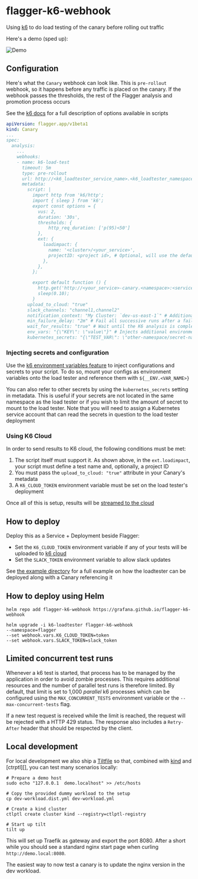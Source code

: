 # flagger-k6-webhook

Using [k6](https://k6.io/) to do load testing of the canary before rolling out traffic

Here's a demo (sped up):

![Demo](demo.gif)

## Configuration

Here's what the `Canary` webhook can look like. This is `pre-rollout` webhook, so it happens before any traffic is placed on the canary. If the webhook passes the thresholds, the rest of the Flagger analysis and promotion process occurs

See the [k6 docs](https://k6.io/docs) for a full description of options available in scripts

```yaml
apiVersion: flagger.app/v1beta1
kind: Canary
...
spec:
  analysis:
    ...
    webhooks:
    - name: k6-load-test
      timeout: 5m
      type: pre-rollout
      url: http://<k6_loadtester_service_name>.<k6_loadtester_namespace>:<k6_loadtester_service_port>/launch-test
      metadata:
        script: |
          import http from 'k6/http';
          import { sleep } from 'k6';
          export const options = {
            vus: 2,
            duration: '30s',
            thresholds: {
                http_req_duration: ['p(95)<50']
            },
            ext: {
              loadimpact: {
                name: '<cluster>/<your_service>',
                projectID: <project id>, # Optional, will use the default project otherwise
              },
            },
          };

          export default function () {
            http.get('http://<your_service>-canary.<namespace>:<service_port>/');
            sleep(0.10);
          }
        upload_to_cloud: "true"
        slack_channels: "channel1,channel2"
        notification_context: "My Cluster: `dev-us-east-1`" # Additional context to be added to the end of messages
        min_failure_delay: "2m" # Fail all successive runs after a failure (keyed to the namespace + name + phase) within the given duration (defaults to 2m). This prevents reruns. Set this to a duration slightly above the testing interval
        wait_for_results: "true" # Wait until the K6 analysis is completed before returning. This is required to fail/succeed on thresholds (defaults to true)
        env_vars: "{\"KEY\": \"value\"}" # Injects additional environment variables at runtime
        kubernetes_secrets: "{\"TEST_VAR\": \"other-namespace/secret-name/secret-key\"}" # Injects additional environment variables from secrets, at runtime
```

### Injecting secrets and configuration

Use the [k6 environment variables feature](https://k6.io/docs/using-k6/environment-variables/) to inject configurations and secrets to your script. To do so, mount your configs as environment variables onto the load tester and reference them with `${__ENV.<VAR_NAME>}`

You can also refer to other secrets by using the `kubernetes_secrets` setting in metadata. This is useful if your secrets are not located in the same namespace as the load tester or if you wish to limit the amount of secret to mount to the load tester. Note that you will need to assign a Kubernetes service account that can read the secrets in question to the load tester deployment

### Using K6 Cloud

In order to send results to K6 cloud, the following conditions must be met:

1. The script itself must support it. As shown above, in the `ext.loadimpact`, your script must define a test name and, optionally, a project ID
2. You must pass the `upload_to_cloud: "true"` attribute in your Canary's metadata
3. A `K6_CLOUD_TOKEN` environment variable must be set on the load tester's deployment

Once all of this is setup, results will be [streamed to the cloud](https://k6.io/docs/results-visualization/cloud/)

## How to deploy

Deploy this as a Service + Deployment beside Flagger:

- Set the `K6_CLOUD_TOKEN` environment variable if any of your tests will be uploaded to [k6 cloud](https://k6.io/cloud/)
- Set the `SLACK_TOKEN` environment variable to allow slack updates

See [the example directory](./example) for a full example on how the loadtester can be deployed along with a Canary referencing it

## How to deploy using Helm

```
helm repo add flagger-k6-webhook https://grafana.github.io/flagger-k6-webhook 

helm upgrade -i k6-loadtester flagger-k6-webhook
--namespace=flagger
--set webhook.vars.K6_CLOUD_TOKEN=token
--set webhook.vars.SLACK_TOKEN=slack_token
```

## Limited concurrent test runs

Whenever a k6 test is started, that process has to be managed by the application in order to avoid zombie processes.
This requires additional resources and the number of parallel test runs is therefore limited.
By default, that limit is set to 1,000 *parallel* k6 processes which can be configured using the `MAX_CONCURRENT_TESTS` environment variable or the `--max-concurrent-tests` flag.

If a new test request is received while the limit is reached, the request will be rejected with a HTTP 429 status.
The response also includes a `Retry-After` header that should be respected by the client.

## Local development

For local development we also ship a [Tiltfile](https://tilt.dev) so that, combined with [kind][] and [ctrptl][], you can test many scenarios locally:

```
# Prepare a demo host
sudo echo "127.0.0.1  demo.localhost" >> /etc/hosts

# Copy the provided dummy workload to the setup
cp dev-workload.dist.yml dev-workload.yml

# Create a kind cluster
ctlptl create cluster kind --registry=ctlptl-registry

# Start up tilt
tilt up
```

This will set up Traefik as gateway and export the port 8080.
After a short while you should see a standard nginx start page when curling `http://demo.local:8080`.

The easiest way to now test a canary is to update the nginx version in the dev workload.

[kind]: https://kind.sigs.k8s.io/
[ctlptl]: https://github.com/tilt-dev/ctlptl
